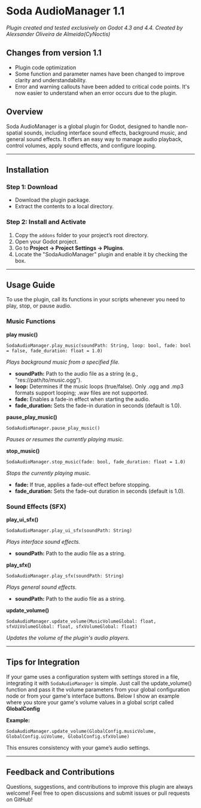 # Soda AudioManager 1.1

*Plugin created and tested exclusively on Godot 4.3 and 4.4.*
*Created by Alexsander Oliveira de Almeida(CyNoctis)*

## Changes from version 1.1
- Plugin code optimization
- Some function and parameter names have been changed to improve clarity and understandability.
- Error and warning callouts have been added to critical code points. It's now easier to understand when an error occurs due to the plugin.

## Overview

Soda AudioManager is a global plugin for Godot, designed to handle non-spatial sounds, including interface sound effects, background music, and general sound effects. It offers an easy way to manage audio playback, control volumes, apply sound effects, and configure looping.

---

## Installation

### Step 1: Download

- Download the plugin package.
- Extract the contents to a local directory.

### Step 2: Install and Activate

1. Copy the `addons` folder to your project’s root directory.
2. Open your Godot project.
3. Go to **Project -> Project Settings -> Plugins**.
4. Locate the "SodaAudioManager" plugin and enable it by checking the box.

---

## Usage Guide

To use the plugin, call its functions in your scripts whenever you need to play, stop, or pause audio.

### Music Functions

**play music()**
```gdscript
SodaAudioManager.play_music(soundPath: String, loop: bool, fade: bool = false, fade_duration: float = 1.0)
```
*Plays background music from a specified file.*
- **soundPath:** Path to the audio file as a string (e.g., "res\://path/to/music.ogg").
- **loop:** Determines if the music loops (true/false). Only .ogg and .mp3 formats support looping; .wav files are not supported.
- **fade:** Enables a fade-in effect when starting the audio.
- **fade_duration:** Sets the fade-in duration in seconds (default is 1.0).

**pause_play_music()**
```gdscript
SodaAudioManager.pause_play_music()
```
*Pauses or resumes the currently playing music.*

**stop_music()**
```gdscript
SodaAudioManager.stop_music(fade: bool, fade_duration: float = 1.0)
```
*Stops the currently playing music.*
- **fade:** If true, applies a fade-out effect before stopping.
- **fade_duration:** Sets the fade-out duration in seconds (default is 1.0).

### Sound Effects (SFX)

**play_ui_sfx()**
```gdscript
SodaAudioManager.play_ui_sfx(soundPath: String)
```
*Plays interface sound effects.*
- **soundPath:** Path to the audio file as a string.

**play_sfx()**

```gdscript
SodaAudioManager.play_sfx(soundPath: String)
```
*Plays general sound effects.*
- **soundPath:** Path to the audio file as a string.

**update_volume()**
```gdscript
SodaAudioManager.update_volume(MusicVolumeGlobal: float, sfxUiVolumeGlobal: float, sfxVolumeGlobal: float)
```
*Updates the volume of the plugin's audio players.*

---

## Tips for Integration

If your game uses a configuration system with settings stored in a file, integrating it with `SodaAudioManager` is simple. Just call the update_volume() function and pass it the volume parameters from your global configuration node or from your game's interface buttons. Below I show an example where you store your game's volume values in a global script called **GlobalConfig**

**Example:**

```gdscript
SodaAudioManager.update_volume(GlobalConfig.musicVolume, GlobalConfig.uiVolume, GlobalConfig.sfxVolume)
```

This ensures consistency with your game’s audio settings.

---

## Feedback and Contributions

Questions, suggestions, and contributions to improve this plugin are always welcome! Feel free to open discussions and submit issues or pull requests on GitHub!

